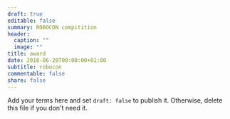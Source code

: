 ```yaml
---
draft: true
editable: false
summary: ROBOCON compitition
header:
  caption: ""
  image: ""
title: award
date: 2018-06-28T00:00:00+01:00
subtitle: robocon
commentable: false
share: false
---
```


Add your terms here and set `draft: false` to publish it. Otherwise, delete this file if you don't need it.
